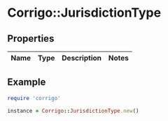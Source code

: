 # Corrigo::JurisdictionType

## Properties

| Name | Type | Description | Notes |
| ---- | ---- | ----------- | ----- |

## Example

```ruby
require 'corrigo'

instance = Corrigo::JurisdictionType.new()
```

